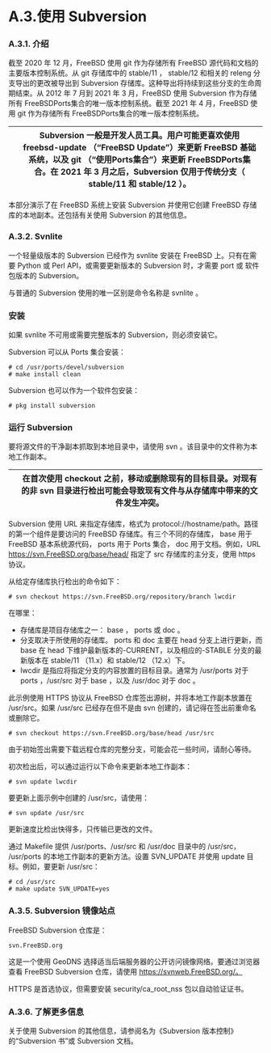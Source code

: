# A.3.使用 Subversion

### A.3.1. 介绍

截至 2020 年 12 月，FreeBSD 使用 git 作为存储所有 FreeBSD 源代码和文档的主要版本控制系统。从 git 存储库中的 stable/11 ， stable/12 和相关的 releng 分支导出的更改被导出到 Subversion 存储库。这种导出将持续到这些分支的生命周期结束。从 2012 年 7 月到 2021 年 3 月，FreeBSD 使用 Subversion 作为存储所有 FreeBSDPorts集合的唯一版本控制系统。截至 2021 年 4 月，FreeBSD 使用 git 作为存储所有 FreeBSDPorts集合的唯一版本控制系统。

|  | Subversion 一般是开发人员工具。用户可能更喜欢使用 freebsd-update （“FreeBSD Update”）来更新 FreeBSD 基础系统，以及 git （“使用Ports集合”）来更新 FreeBSDPorts集合。在 2021 年 3 月之后，Subversion 仅用于传统分支（ stable/11 和 stable/12 ）。 |
| -- | ----------------------------------------------------------------------------------------------------------------------------------------------------------------------------------------------------------------------------------------------------- |

本部分演示了在 FreeBSD 系统上安装 Subversion 并使用它创建 FreeBSD 存储库的本地副本。还包括有关使用 Subversion 的其他信息。

### A.3.2. Svnlite

一个轻量级版本的 Subversion 已经作为 svnlite 安装在 FreeBSD 上。只有在需要 Python 或 Perl API，或需要更新版本的 Subversion 时，才需要 port 或 软件包版本的 Subversion。

与普通的 Subversion 使用的唯一区别是命令名称是 svnlite 。

### 安装

如果 svnlite 不可用或需要完整版本的 Subversion，则必须安装它。

Subversion 可以从 Ports 集合安装：

```
# cd /usr/ports/devel/subversion
# make install clean
```

Subversion 也可以作为一个软件包安装：

```
# pkg install subversion
```

### 运行 Subversion

要将源文件的干净副本抓取到本地目录中，请使用 svn 。该目录中的文件称为本地工作副本。

|  | 在首次使用 checkout 之前，移动或删除现有的目标目录。对现有的非 svn 目录进行检出可能会导致现有文件与从存储库中带来的文件发生冲突。 |
| -- | ----------------------------------------------------------------------------------------------------------------------------------- |

Subversion 使用 URL 来指定存储库，格式为 protocol://hostname/path。路径的第一个组件是要访问的 FreeBSD 存储库。有三个不同的存储库， base 用于 FreeBSD 基本系统源代码， ports 用于 Ports 集合， doc 用于文档。例如，URL https://svn.FreeBSD.org/base/head/ 指定了 src 存储库的主分支，使用 https 协议。

从给定存储库执行检出的命令如下：

```
# svn checkout https://svn.FreeBSD.org/repository/branch lwcdir
```

 在哪里：

* 存储库是项目存储库之一： base ， ports 或 doc 。
* 分支取决于所使用的存储库。 ports 和 doc 主要在 head 分支上进行更新，而 base 在 head 下维护最新版本的-CURRENT，以及相应的-STABLE 分支的最新版本在 stable/11 （11.x）和 stable/12 （12.x）下。
* lwcdir 是指应将指定分支的内容放置的目标目录。通常为 /usr/ports 对于 ports ，/usr/src 对于 base ，以及 /usr/doc 对于 doc 。

此示例使用 HTTPS 协议从 FreeBSD 仓库签出源树，并将本地工作副本放置在 /usr/src。如果 /usr/src 已经存在但不是由 svn 创建的，请记得在签出前重命名或删除它。

```
# svn checkout https://svn.FreeBSD.org/base/head /usr/src
```

由于初始签出需要下载远程仓库的完整分支，可能会花一些时间，请耐心等待。

初次检出后，可以通过运行以下命令来更新本地工作副本：

```
# svn update lwcdir
```

要更新上面示例中创建的 /usr/src，请使用：

```
# svn update /usr/src
```

更新速度比检出快得多，只传输已更改的文件。

通过 Makefile 提供 /usr/ports、/usr/src 和 /usr/doc 目录中的 /usr/src， /usr/ports 的本地工作副本的更新方法。设置 SVN_UPDATE 并使用 update 目标。例如，要更新 /usr/src：

```
# cd /usr/src
# make update SVN_UPDATE=yes
```

### A.3.5. Subversion 镜像站点

FreeBSD Subversion 仓库是：

```
svn.FreeBSD.org
```

这是一个使用 GeoDNS 选择适当后端服务器的公开访问镜像网络。要通过浏览器查看 FreeBSD Subversion 仓库，请使用 https://svnweb.FreeBSD.org/。

HTTPS 是首选协议，但需要安装 security/ca_root_nss 包以自动验证证书。

### A.3.6. 了解更多信息

关于使用 Subversion 的其他信息，请参阅名为《Subversion 版本控制》的“Subversion 书”或 Subversion 文档。
